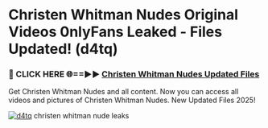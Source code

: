 # Christen Whitman Nudes Original Videos 0nlyFans Leaked - Files Updated! (d4tq)

<h3>🔴 CLICK HERE 🌐==►► <a href="https://tinyurl.com/52m3yx9h" rel="nofollow">Christen Whitman Nudes Updated Files</a></h3>

Get Christen Whitman Nudes and all content. Now you can access all videos and pictures of Christen Whitman Nudes. New Updated Files 2025!

[![d4tq](https://i.imgur.com/TnHtlc8.gif)](https://tinyurl.com/52m3yx9h)
christen whitman nude leaks